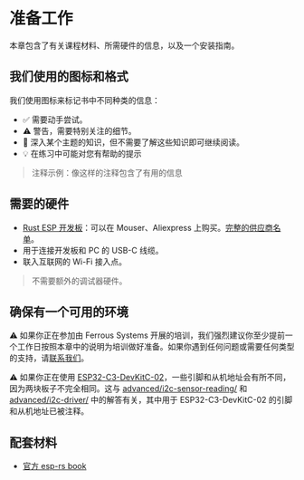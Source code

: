 # 准备工作

本章包含了有关课程材料、所需硬件的信息，以及一个安装指南。

## 我们使用的图标和格式

我们使用图标来标记书中不同种类的信息：
* ✅ 需要动手尝试。
* ⚠️ 警告，需要特别关注的细节。
* 🔎 深入某个主题的知识，但不需要了解这些知识即可继续阅读。
* 💡 在练习中可能对您有帮助的提示

> 注释示例：像这样的注释包含了有用的信息

## 需要的硬件

- [Rust ESP 开发板](https://github.com/esp-rs/esp-rust-board)：可以在 Mouser、Aliexpress 上购买。[完整的供应商名单](https://github.com/esp-rs/esp-rust-board#where-to-buy)。
- 用于连接开发板和 PC 的 USB-C 线缆。
- 联入互联网的 Wi-Fi 接入点。

> 不需要额外的调试器硬件。

## 确保有一个可用的环境
<!-- TODO: Update this comments -->

⚠ 如果你正在参加由 Ferrous Systems 开展的培训，我们强烈建议你至少提前一个工作日按照本章中的说明为培训做好准备。如果你遇到任何问题或需要任何类型的支持，请[联系我们](https://ferrous-systems.com/contact/)。

⚠ 如果你正在使用 [ESP32-C3-DevKitC-02](https://docs.espressif.com/projects/esp-idf/en/latest/esp32c3/hw-reference/esp32c3/user-guide-devkitc-02.html)，一些引脚和从机地址会有所不同，因为两块板子不完全相同。这与 [advanced/i2c-sensor-reading/](/advanced/i2c-sensor-reading/examples) 和 [advanced/i2c-driver/](/advanced/i2c-driver/src/) 中的解答有关，其中用于 ESP32-C3-DevKitC-02 的引脚和从机地址已被注释。

## 配套材料

- [官方 esp-rs book](https://esp-rs.github.io/book/introduction.html) 